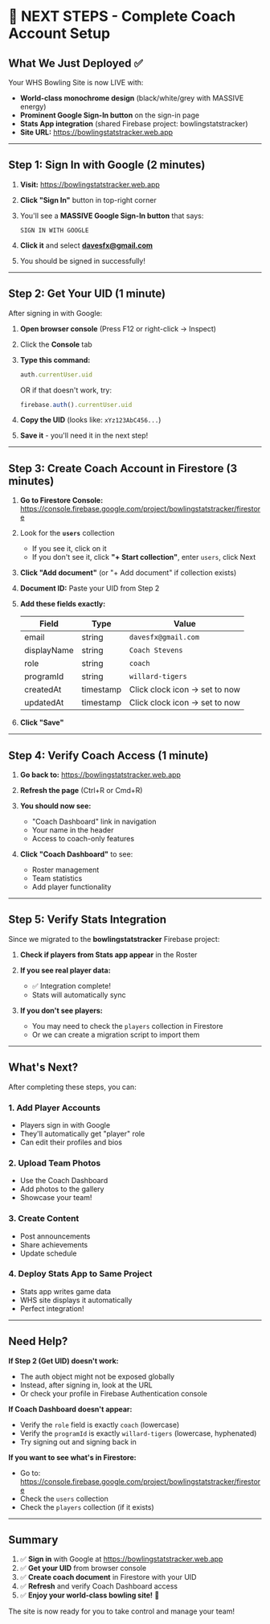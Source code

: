 # 🎳 NEXT STEPS - Complete Coach Account Setup

## What We Just Deployed ✅

Your WHS Bowling Site is now LIVE with:
- **World-class monochrome design** (black/white/grey with MASSIVE energy)
- **Prominent Google Sign-In button** on the sign-in page
- **Stats App integration** (shared Firebase project: bowlingstatstracker)
- **Site URL:** https://bowlingstatstracker.web.app

---

## Step 1: Sign In with Google (2 minutes)

1. **Visit:** https://bowlingstatstracker.web.app

2. **Click "Sign In"** button in top-right corner

3. You'll see a **MASSIVE Google Sign-In button** that says:
   ```
   SIGN IN WITH GOOGLE
   ```

4. **Click it** and select **davesfx@gmail.com**

5. You should be signed in successfully!

---

## Step 2: Get Your UID (1 minute)

After signing in with Google:

1. **Open browser console** (Press F12 or right-click → Inspect)

2. Click the **Console** tab

3. **Type this command:**
   ```javascript
   auth.currentUser.uid
   ```
   OR if that doesn't work, try:
   ```javascript
   firebase.auth().currentUser.uid
   ```

4. **Copy the UID** (looks like: `xYz123AbC456...`)

5. **Save it** - you'll need it in the next step!

---

## Step 3: Create Coach Account in Firestore (3 minutes)

1. **Go to Firestore Console:**
   https://console.firebase.google.com/project/bowlingstatstracker/firestore

2. Look for the **`users`** collection
   - If you see it, click on it
   - If you don't see it, click **"+ Start collection"**, enter `users`, click Next

3. **Click "Add document"** (or "+ Add document" if collection exists)

4. **Document ID:** Paste your UID from Step 2

5. **Add these fields exactly:**

   | Field         | Type      | Value                          |
   |---------------|-----------|--------------------------------|
   | email         | string    | `davesfx@gmail.com`           |
   | displayName   | string    | `Coach Stevens`               |
   | role          | string    | `coach`                        |
   | programId     | string    | `willard-tigers`              |
   | createdAt     | timestamp | Click clock icon → set to now |
   | updatedAt     | timestamp | Click clock icon → set to now |

6. **Click "Save"**

---

## Step 4: Verify Coach Access (1 minute)

1. **Go back to:** https://bowlingstatstracker.web.app

2. **Refresh the page** (Ctrl+R or Cmd+R)

3. **You should now see:**
   - "Coach Dashboard" link in navigation
   - Your name in the header
   - Access to coach-only features

4. **Click "Coach Dashboard"** to see:
   - Roster management
   - Team statistics
   - Add player functionality

---

## Step 5: Verify Stats Integration

Since we migrated to the **bowlingstatstracker** Firebase project:

1. **Check if players from Stats app appear** in the Roster

2. **If you see real player data:**
   - ✅ Integration complete!
   - Stats will automatically sync

3. **If you don't see players:**
   - You may need to check the `players` collection in Firestore
   - Or we can create a migration script to import them

---

## What's Next?

After completing these steps, you can:

### 1. **Add Player Accounts**
   - Players sign in with Google
   - They'll automatically get "player" role
   - Can edit their profiles and bios

### 2. **Upload Team Photos**
   - Use the Coach Dashboard
   - Add photos to the gallery
   - Showcase your team!

### 3. **Create Content**
   - Post announcements
   - Share achievements
   - Update schedule

### 4. **Deploy Stats App to Same Project**
   - Stats app writes game data
   - WHS site displays it automatically
   - Perfect integration!

---

## Need Help?

**If Step 2 (Get UID) doesn't work:**
- The auth object might not be exposed globally
- Instead, after signing in, look at the URL
- Or check your profile in Firebase Authentication console

**If Coach Dashboard doesn't appear:**
- Verify the `role` field is exactly `coach` (lowercase)
- Verify the `programId` is exactly `willard-tigers` (lowercase, hyphenated)
- Try signing out and signing back in

**If you want to see what's in Firestore:**
- Go to: https://console.firebase.google.com/project/bowlingstatstracker/firestore
- Check the `users` collection
- Check the `players` collection (if it exists)

---

## Summary

1. ✅ **Sign in** with Google at https://bowlingstatstracker.web.app
2. ✅ **Get your UID** from browser console
3. ✅ **Create coach document** in Firestore with your UID
4. ✅ **Refresh** and verify Coach Dashboard access
5. ✅ **Enjoy your world-class bowling site!** 🎳

The site is now ready for you to take control and manage your team!
